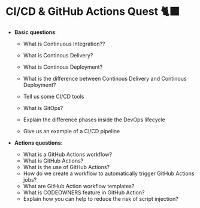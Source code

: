 # CI/CD & GitHub Actions Quest 🐈‍⬛

- **Basic questions**:
    - What is Continuous Integration??

    - What is Continous Delivery?

    - What is Continous Deployment?

    - What is the difference between Continous Delivery and Continous Deployment?

	- Tell us some CI/CD tools

	- What is GitOps?

	- Explain the difference phases inside the DevOps lifecycle

	- Give us an example of a CI/CD pipeline

- **Actions questions**:

	-	What is a GitHub Actions workflow?
	- What is GitHub Actions?
	- What is the use of GitHub Actions?
	- How do we create a workflow to automatically trigger GitHub Actions jobs?
	- What are GitHub Action workflow templates?
	- What is CODEOWNERS feature in GitHub Action?
	- Explain how you can help to reduce the risk of script injection?

